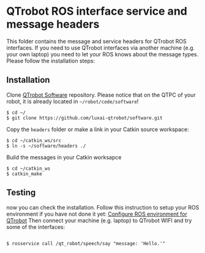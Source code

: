 # QTrobot ROS interface service and message headers
This folder contains the message and service headers for QTrobot ROS interfaces. 
If you need to use QTrobot interfaces via another machine (e.g. your own laptop) you need to let your ROS knows about the message types.
Please follow the installation steps:

## Installation 
Clone [QTrobot Software](https://github.com/luxai-qtrobot/software) repository. Please notice that on the QTPC of your robot, it is already located in `~/robot/code/software`!

```
$ cd ~/
$ git clone https://github.com/luxai-qtrobot/software.git
``` 

Copy the `headers` folder or make a link in your Catkin source workspace:

```
$ cd ~/catkin_ws/src
$ ln -s ~/software/headers ./
```

Build the messages in your Catkin worksapce 
```
$ cd ~/catkin_ws
$ catkin_make
```


## Testing 
now you can check the installation. 
Follow this instruction to setup your ROS environment if you have not done it yet: [Configure ROS environment for QTrobot](https://docs.luxai.com/user-manual/#configure-ros-environment-for-qtrobot)
Then connect your machine (e.g. laptop) to QTrobot WIFI and try some of the interfaces: 

```

$ rosservice call /qt_robot/speech/say "message: 'Hello.'"
```

